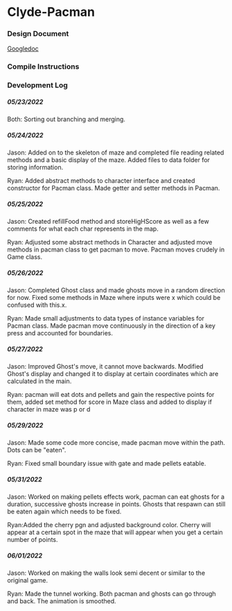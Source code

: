 # Clyde-Pacman
### Design Document #####
[Googledoc](https://docs.google.com/document/d/1tpnc-Wm02frSSIznljnABScj6-JBMjXSTv66EZFsAFE/edit)

### Compile Instructions

### Development Log
##### 05/23/2022
Both: Sorting out branching and merging.

##### 05/24/2022
Jason: Added on to the skeleton of maze and completed file reading related methods and a basic display of the maze. Added files to data folder for storing information.

Ryan:  Added abstract methods to character interface and created constructor for Pacman class. Made getter and setter methods in Pacman.

##### 05/25/2022
Jason: Created refillFood method and storeHigHScore as well as a few comments for what each char represents in the map.

Ryan: Adjusted some abstract methods in Character and adjusted move methods in pacman class to get pacman to move. Pacman moves crudely in Game class.

##### 05/26/2022
Jason: Completed Ghost class and made ghosts move in a random direction for now. Fixed some methods in Maze where inputs were x which could be confused with this.x.

Ryan: Made small adjustments to data types of instance variables for Pacman class. Made pacman move continuously in the direction of a key press and accounted for boundaries.

##### 05/27/2022
Jason: Improved Ghost's move, it cannot move backwards. Modified Ghost's display and changed it to display at certain coordinates which are calculated in the main.

Ryan: pacman will eat dots and pellets and gain the respective points for them, added set method for score in Maze class and added to display if character in maze was p or d

##### 05/29/2022
Jason: Made some code more concise, made pacman move within the path. Dots can be "eaten".

Ryan: Fixed small boundary issue with gate and made pellets eatable.

##### 05/31/2022
Jason: Worked on making pellets effects work, pacman can eat ghosts for a duration, successive ghosts increase in points. Ghosts that respawn can still be eaten again which needs to be fixed.

Ryan:Added the cherry pgn and adjusted background color. Cherry will appear at a certain spot in the maze that will appear when you get a certain number of points. 

##### 06/01/2022
Jason: Worked on making the walls look semi decent or similar to the original game.

Ryan: Made the tunnel working. Both pacman and ghosts can go through and back. The animation is smoothed.
